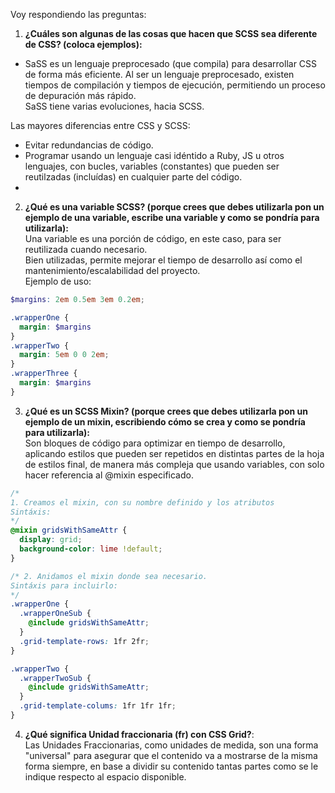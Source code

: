 Voy respondiendo las preguntas:  

1. **¿Cuáles son algunas de las cosas que hacen que SCSS sea diferente de CSS? (coloca ejemplos):**  
* SaSS es un lenguaje preprocesado (que compila) para desarrollar CSS de forma más eficiente. Al ser un lenguaje preprocesado, existen tiempos de compilación y tiempos de ejecución, permitiendo un proceso de depuración más rápido.  
SaSS tiene varias evoluciones, hacia SCSS.

Las mayores diferencias entre CSS y SCSS:
- Evitar redundancias de código.
- Programar usando un lenguaje casi idéntido a Ruby, JS u otros lenguajes, con bucles, variables (constantes) que pueden ser reutilzadas (incluídas) en cualquier parte del código.
- 


2. **¿Qué es una variable SCSS? (porque crees que debes utilizarla pon un ejemplo de una variable, escribe una variable y como se pondría para utilizarla):**  
Una variable es una porción de código, en este caso, para ser reutilizada cuando necesario.  
Bien utilizadas, permite mejorar el tiempo de desarrollo así como el mantenimiento/escalabilidad del proyecto.  
Ejemplo de uso:  
```scss
$margins: 2em 0.5em 3em 0.2em;

.wrapperOne {
  margin: $margins
}
.wrapperTwo {
  margin: 5em 0 0 2em;
}
.wrapperThree {
  margin: $margins
}
```


3. **¿Qué es un SCSS Mixin? (porque crees que debes utilizarla pon un ejemplo de un mixin, escribiendo cómo se crea y como se pondría para utilizarla):**  
Son bloques de código para optimizar en tiempo de desarrollo, aplicando estilos que pueden ser repetidos en distintas partes de la hoja de estilos final, de manera más compleja que usando variables, con solo hacer referencia al @mixin especificado.

```scss
/*
1. Creamos el mixin, con su nombre definido y los atributos
Sintáxis:
*/
@mixin gridsWithSameAttr {
  display: grid;
  background-color: lime !default;
}

/* 2. Anidamos el mixin donde sea necesario.
Sintáxis para incluirlo:
*/
.wrapperOne {
  .wrapperOneSub {
    @include gridsWithSameAttr;
  }
  .grid-template-rows: 1fr 2fr;
}

.wrapperTwo {
  .wrapperTwoSub {
    @include gridsWithSameAttr;
  }
  .grid-template-colums: 1fr 1fr 1fr;
}
```
  
4. **¿Qué significa Unidad fraccionaria (fr) con CSS Grid?**:  
Las Unidades Fraccionarias, como unidades de medida, son una forma "universal" para asegurar que el contenido va a mostrarse de la misma forma siempre, en base a dividir su contenido tantas partes como se le indique respecto al espacio disponible.
